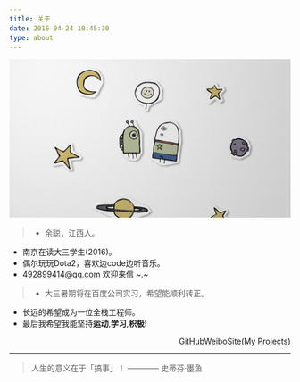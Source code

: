 ```yaml
---
title: 关于
date: 2016-04-24 10:45:30
type: about
---
```


<img src='about.jpg' class='full-image' />

> - 余聪，江西人。
- 南京在读大三学生(2016)。
- 偶尔玩玩Dota2，喜欢边code边听音乐。
- 492899414@qq.com 欢迎来信 ~.~  
> - 大三暑期将在百度公司实习，希望能顺利转正。
- 长远的希望成为一位全栈工程师。
- 最后我希望我能坚持**运动**,**学习**,**积极**!


<div style='float:right;'><div class="links-of-author motion-element" style="opacity: 1; display: block; transform: translateX(0px);"><span class="links-of-author-item"><a href="https://github.com/moyuyc" target="_blank" title="GitHub"><i class="fa fa-github"></i>GitHub</a></span><span class="links-of-author-item"><a href="http://weibo.com/u/2848472365" target="_blank" title="Weibo"><i class="fa fa-weibo"></i>Weibo</a></span><span class="links-of-author-item"><a href="http://moyuyc.xyz/" target="_blank" title="Site"><i class="fa fa-globe"></i>Site(My Projects)</a></span></div></div>
<div style='clear:both;'></div>

------

<p><blockquote class='blockquote-center'>
人生的意义在于「搞事」！
———— 史蒂芬·墨鱼 </blockquote></p>

